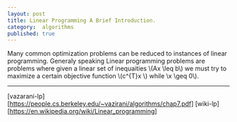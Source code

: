 ```yaml
---
layout: post
title: Linear Programming A Brief Introduction.
category:  algorithms
published: true
---
```


Many common optimization problems can be reduced to instances of
linear programming. Generaly speaking Linear programming problems are
problems where given a linear set of inequaities \\(Ax \leq b\\) we must
try to maximize a certain objective function \\(c^{T}x \\) while \\x \geq 0\\).

---
[vazarani-lp][https://people.cs.berkeley.edu/~vazirani/algorithms/chap7.pdf]
[wiki-lp][https://en.wikipedia.org/wiki/Linear_programming]
